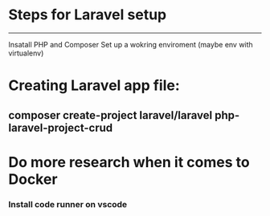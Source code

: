 # Steps for Laravel setup

***
Insatall PHP and Composer
Set up a wokring enviroment (maybe env with virtualenv)


# Creating Laravel app file: 
## composer create-project laravel/laravel php-laravel-project-crud

# Do more research when it comes to Docker
### Install code runner on vscode